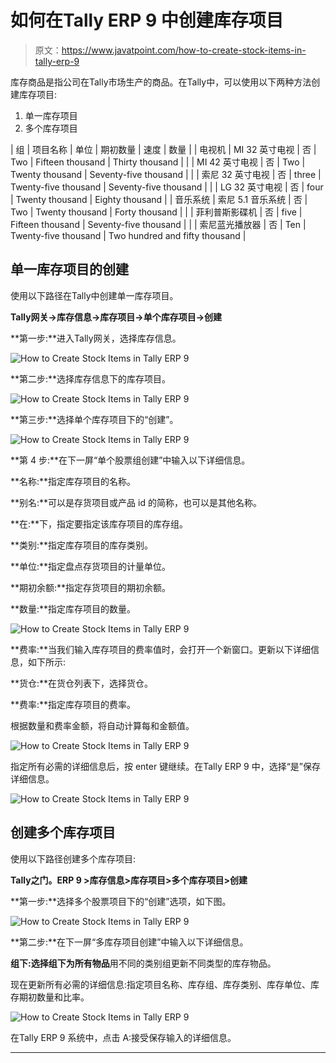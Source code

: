 # 如何在Tally ERP 9 中创建库存项目

> 原文：<https://www.javatpoint.com/how-to-create-stock-items-in-tally-erp-9>

库存商品是指公司在Tally市场生产的商品。在Tally中，可以使用以下两种方法创建库存项目:

1.  单一库存项目
2.  多个库存项目

| 组 | 项目名称 | 单位 | 期初数量 | 速度 | 数量 |
| 电视机 | MI 32 英寸电视 | 否 | Two | Fifteen thousand | Thirty thousand |
|  | MI 42 英寸电视 | 否 | Two | Twenty thousand | Seventy-five thousand |
|  | 索尼 32 英寸电视 | 否 | three | Twenty-five thousand | Seventy-five thousand |
|  | LG 32 英寸电视 | 否 | four | Twenty thousand | Eighty thousand |
| 音乐系统 | 索尼 5.1 音乐系统 | 否 | Two | Twenty thousand | Forty thousand |
|  | 菲利普斯影碟机 | 否 | five | Fifteen thousand | Seventy-five thousand |
|  | 索尼蓝光播放器 | 否 | Ten | Twenty-five thousand | Two hundred and fifty thousand |

## 单一库存项目的创建

使用以下路径在Tally中创建单一库存项目。

**Tally网关→库存信息→库存项目→单个库存项目→创建**

**第一步:**进入Tally网关，选择库存信息。

![How to Create Stock Items in Tally ERP 9](img/a31030d5dc7e36cfa5d332bdb707184d.png)

**第二步:**选择库存信息下的库存项目。

![How to Create Stock Items in Tally ERP 9](img/346ae72e3e7d8739b8b8b5e0876ac9ab.png)

**第三步:**选择单个库存项目下的“创建”。

![How to Create Stock Items in Tally ERP 9](img/89e7231b69b7ab166f91c290cdd49c40.png)

**第 4 步:**在下一屏“单个股票组创建”中输入以下详细信息。

**名称:**指定库存项目的名称。

**别名:**可以是存货项目或产品 id 的简称，也可以是其他名称。

**在:**下，指定要指定该库存项目的库存组。

**类别:**指定库存项目的库存类别。

**单位:**指定盘点存货项目的计量单位。

**期初余额:**指定存货项目的期初余额。

**数量:**指定库存项目的数量。

![How to Create Stock Items in Tally ERP 9](img/e3bc2bcf1c2200a2670c36e004f06b6b.png)

**费率:**当我们输入库存项目的费率值时，会打开一个新窗口。更新以下详细信息，如下所示:

**货仓:**在货仓列表下，选择货仓。

**费率:**指定库存项目的费率。

根据数量和费率金额，将自动计算每和金额值。

![How to Create Stock Items in Tally ERP 9](img/afd7e380b42c068faa719ac9c8c52b66.png)

指定所有必需的详细信息后，按 enter 键继续。在Tally ERP 9 中，选择“是”保存详细信息。

![How to Create Stock Items in Tally ERP 9](img/2331ae59d4281085f450330c83b08f68.png)

## 创建多个库存项目

使用以下路径创建多个库存项目:

**Tally之门。ERP 9 >库存信息>库存项目>多个库存项目>创建**

**第一步:**选择多个股票项目下的“创建”选项，如下图。

![How to Create Stock Items in Tally ERP 9](img/ab5bfb6732842fe67fb6fb1edee697ec.png)

**第二步:**在下一屏“多库存项目创建”中输入以下详细信息。

**组下:**选择组下为**所有物品**用不同的类别组更新不同类型的库存物品。

现在更新所有必需的详细信息:指定项目名称、库存组、库存类别、库存单位、库存期初数量和比率。

![How to Create Stock Items in Tally ERP 9](img/a061031f456b7fc5b82af684a7c319be.png)

在Tally ERP 9 系统中，点击 A:接受保存输入的详细信息。

* * *